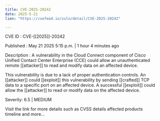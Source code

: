 ```yaml
---
title: CVE-2025-20242
date: 2025-5-21
lien: "https://cvefeed.io/vuln/detail/CVE-2025-20242"

---
```


CVE ID : CVE-[[2025]]-20242

Published :  May 21
2025
5:15 p.m. | 1 hour
4 minutes ago

Description : A vulnerability in the Cloud Connect component of Cisco Unified Contact Center Enterprise (CCE) could allow an unauthenticated
remote [[attacker]] to read and modify data on an affected device.

 This vulnerability is due to a lack of proper authentication controls. An [[attacker]] could [[exploit]] this vulnerability by sending [[crafted]] TCP data to a specific port on an affected device. A successful [[exploit]] could allow the [[attacker]] to read or modify data on the affected device.

Severity: 6.5 | MEDIUM

Visit the link for more details
such as CVSS details
affected products
timeline
and more...
